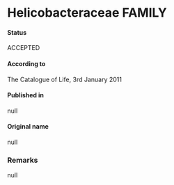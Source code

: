# Helicobacteraceae FAMILY

#### Status
ACCEPTED

#### According to
The Catalogue of Life, 3rd January 2011

#### Published in
null

#### Original name
null

### Remarks
null
